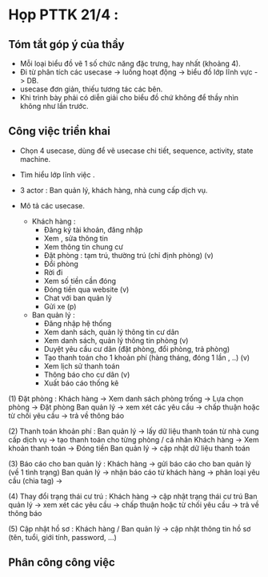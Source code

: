 # Họp PTTK 21/4 :
## Tóm tắt góp ý của thầy 
- Mỗi loại biểu đồ vẽ 1 số chức năng đặc trưng, hay nhất (khoảng 4). 
- Đi từ phân tích các usecase -> luồng hoạt động -> biểu đồ lớp lĩnh vực -> DB. 
- usecase đơn giản, thiếu tương tác các bên.
- Khi trình bày phải có diễn giải cho biểu đồ chứ không để thầy nhìn không như lần trước.

## Công việc triển khai 
- Chọn 4 usecase, dùng để vẽ usecase chi tiết, sequence, activity, state machine.
- Tìm hiểu lớp lĩnh việc . 

- 3 actor : Ban quản lý, khách hàng, nhà cung cấp dịch vụ.
- Mô tả các usecase.

  - Khách hàng :
    - Đăng ký tài khoản, đăng nhập
    - Xem , sửa thông tin
    - Xem thông tin chung cư 
    - Đặt phòng : tạm trú, thường trú (chỉ định phòng) (v)
    - Đổi phòng 
    - Rời đi
    - Xem số tiền cần đóng
    - Đóng tiền qua website (v)
    - Chat với ban quản lý
    - Gửi xe (p)
  - Ban quản lý :
    - Đăng nhập hệ thống
    - Xem danh sách, quản lý thông tin cư dân
    - Xem danh sách, quản lý thông tin phòng (v)
    - Duyệt yêu cầu cư dân (đặt phòng, đổi phòng, trả phòng)
    - Tạo thanh toán cho 1 khoản phí (hàng tháng, đóng 1 lần , ..) (v)
    - Xem lịch sử thanh toán 
    - Thông báo cho cư dân (v)
    - Xuất báo cáo thống kê

(1) Đặt phòng : 
Khách hàng -> Xem danh sách phòng trống -> Lựa chọn phòng -> Đặt phòng 
Ban quản lý -> xem xét các yêu cầu -> chấp thuận hoặc từ chối yêu cầu -> trả về thông báo 

(2) Thanh toán khoản phí : 
Ban quản lý -> lấy dữ liệu thanh toán từ nhà cung cấp dịch vụ -> tạo thanh toán cho từng phòng / cá nhân
Khách hàng -> Xem khoản thanh toán -> Đóng tiền 
Ban quản lý -> cập nhật dữ liệu thanh toán 

(3) Báo cáo cho ban quản lý : 
Khách hàng -> gửi báo cáo cho ban quản lý (về 1 tình trạng)
Ban quản lý -> nhận báo cáo từ khách hàng -> phân loại yêu cầu (chia tag) -> 

(4) Thay đổi trạng thái cư trú : 
Khách hàng -> cập nhật trạng thái cư trú 
Ban quản lý -> xem xét các yêu cầu -> chấp thuận hoặc từ chối yêu cầu -> trả về thông báo 

(5) Cập nhật hồ sơ : 
Khách hàng / Ban quản lý -> cập nhật thông tin hồ sơ (tên, tuổi, giới tính, password, ...)


## Phân công công việc 
